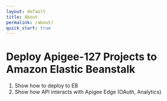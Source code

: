 ```yaml
---
layout: default
title: About
permalink: /about/
quick_start: true
---
```


# Deploy Apigee-127 Projects to Amazon Elastic Beanstalk

1. Show how to deploy to EB
2. Show how API interacts with Apigee Edge (OAuth, Analytics)